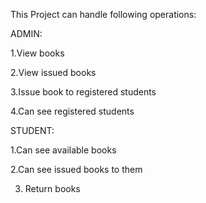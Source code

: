 This Project can handle following operations:

ADMIN:

1.View books

2.View issued books

3.Issue book to registered students

4.Can see registered students




STUDENT:

1.Can see available books

2.Can see issued books to them

3. Return books
